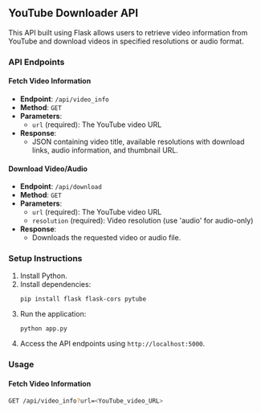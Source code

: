 ## YouTube Downloader API

This API built using Flask allows users to retrieve video information from YouTube and download videos in specified resolutions or audio format.

### API Endpoints

#### Fetch Video Information

- **Endpoint**: `/api/video_info`
- **Method**: `GET`
- **Parameters**:
  - `url` (required): The YouTube video URL
- **Response**:
  - JSON containing video title, available resolutions with download links, audio information, and thumbnail URL.

#### Download Video/Audio

- **Endpoint**: `/api/download`
- **Method**: `GET`
- **Parameters**:
  - `url` (required): The YouTube video URL
  - `resolution` (required): Video resolution (use 'audio' for audio-only)
- **Response**:
  - Downloads the requested video or audio file.

### Setup Instructions

1. Install Python.
2. Install dependencies:
    ```
    pip install flask flask-cors pytube
    ```
3. Run the application:
    ```
    python app.py
    ```
4. Access the API endpoints using `http://localhost:5000`.

### Usage

#### Fetch Video Information

```bash
GET /api/video_info?url=<YouTube_video_URL>
